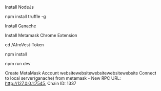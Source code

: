 
Install NodeJs

npm install truffle -g 

Install Ganache 

Install Metamask Chrome Extension 

cd /AfroVest-Token

npm install 

npm run dev	

Create MetaMask Account
websitewebsitewebsitewebsitewebsite
Connect to local server(ganache) from metamask - New RPC URL: http://127.0.0.1:7545, Chain ID: 1337<br/>

